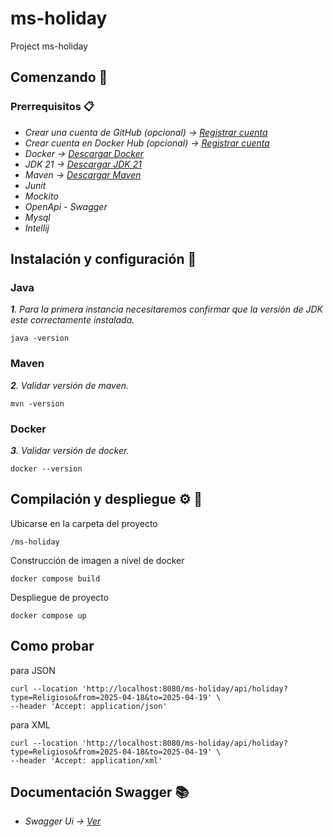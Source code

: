 # ms-holiday

Project ms-holiday

## Comenzando 🏁

### Prerrequisitos 📋

* _Crear una cuenta de GitHub (opcional) -> [Registrar cuenta](https://github.com/join)_
* _Crear cuenta en Docker Hub (opcional) -> [Registrar cuenta](https://www.docker.com/products/docker-hub/)_
* _Docker -> [Descargar Docker](https://www.docker.com/products/docker-desktop/)_
* _JDK 21 -> [Descargar JDK 21](https://docs.aws.amazon.com/corretto/latest/corretto-17-ug/downloads-list.html)_
* _Maven -> [Descargar Maven](https://maven.apache.org/download.cgi)_
* _Junit_
* _Mockito_
* _OpenApi - Swagger_
* _Mysql_
* _Intellij_

## Instalación y configuración 🔧

### Java

_**1**. Para la primera instancia necesitaremos confirmar que la versión de JDK este correctamente instalada._

```
java -version
```

### Maven

_**2**. Validar versión de maven._

```
mvn -version
```

### Docker

_**3**. Validar versión de docker._

```
docker --version
```

## Compilación y despliegue ⚙️ 🚀

Ubicarse en la carpeta del proyecto

```
/ms-holiday
```

Construcción de imagen a nivel de docker

```
docker compose build
```

Despliegue de proyecto

```
docker compose up
```


## Como probar 

para JSON
```
curl --location 'http://localhost:8080/ms-holiday/api/holiday?type=Religioso&from=2025-04-18&to=2025-04-19' \
--header 'Accept: application/json'
```

para XML
```
curl --location 'http://localhost:8080/ms-holiday/api/holiday?type=Religioso&from=2025-04-18&to=2025-04-19' \
--header 'Accept: application/xml'
```


## Documentación Swagger 📚

* _Swagger Ui -> [Ver](http://localhost:8080/ms-holiday/swagger-ui/index.html)_





